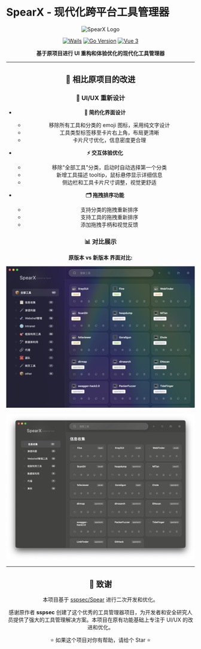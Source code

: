# SpearX - 现代化跨平台工具管理器

<div align="center">

<img src="https://img.shields.io/badge/SpearX-Tool%20Manager-6366f1?style=for-the-badge&logo=data:image/svg+xml;base64,PHN2ZyB3aWR0aD0iMjQiIGhlaWdodD0iMjQiIHZpZXdCb3g9IjAgMCAyNCAyNCIgZmlsbD0ibm9uZSIgeG1sbnM9Imh0dHA6Ly93d3cudzMub3JnLzIwMDAvc3ZnIj4KPHBhdGggZD0iTTEyIDJMMTMuMDkgOC4yNkwyMCA5TDEzLjA5IDE1Ljc0TDEyIDIyTDEwLjkxIDE1Ljc0TDQgOUwxMC45MSA4LjI2TDEyIDJaIiBmaWxsPSJ3aGl0ZSIvPgo8L3N2Zz4K" alt="SpearX Logo" />

[![Wails](https://img.shields.io/badge/Wails-v2.10.2-FF6B6B?style=flat&logo=data:image/svg+xml;base64,PHN2ZyB3aWR0aD0iMjQiIGhlaWdodD0iMjQiIHZpZXdCb3g9IjAgMCAyNCAyNCIgZmlsbD0ibm9uZSI+CjxwYXRoIGQ9Ik0xMiAyTDEzLjA5IDguMjZMMjAgOUwxMy4wOSAxNS43NEwxMiAyMkwxMC45MSAxNS43NEw0IDlMMTAuOTEgOC4yNkwxMiAyWiIgZmlsbD0iI0ZGNkI2QiIvPgo8L3N2Zz4K)](https://wails.io/)
[![Go Version](https://img.shields.io/badge/Go-1.21+-00ADD8?style=flat&logo=go)](https://golang.org/)
[![Vue 3](https://img.shields.io/badge/Vue.js-3.0+-4FC08D?style=flat&logo=vue.js)](https://vuejs.org/)

**基于原项目进行 UI 重构和体验优化的现代化工具管理器**

---

## 🔄 相比原项目的改进

### 🎨 UI/UX 重新设计

- **🌟 简约化界面设计**
  - 移除所有工具和分类的 emoji 图标，采用纯文字设计
  - 工具类型标签移至卡片右上角，布局更清晰
  - 卡片尺寸优化，信息密度更合理

- **⚡ 交互体验优化**
  - 移除"全部工具"分类，启动时自动选择第一个分类
  - 新增工具描述 tooltip，鼠标悬停显示详细信息
  - 侧边栏和工具卡片尺寸调整，视觉更舒适

- **🗂️ 拖拽排序功能**
  - 支持分类的拖拽重新排序
  - 支持工具的拖拽重新排序
  - 添加拖拽手柄和视觉反馈

### 📊 对比展示


**原版本 vs 新版本 界面对比:**

![](old.png)

![](./new.png)

---

## 🙏 致谢

本项目基于 [sspsec/Spear](https://github.com/sspsec/Spear) 进行二次开发和优化。

感谢原作者 **sspsec** 创建了这个优秀的工具管理器项目，为开发者和安全研究人员提供了强大的工具管理解决方案。本项目在原有功能基础上专注于 UI/UX 的改进和优化。

<div align="center">
⭐ 如果这个项目对你有帮助，请给个 Star ⭐
</div>

